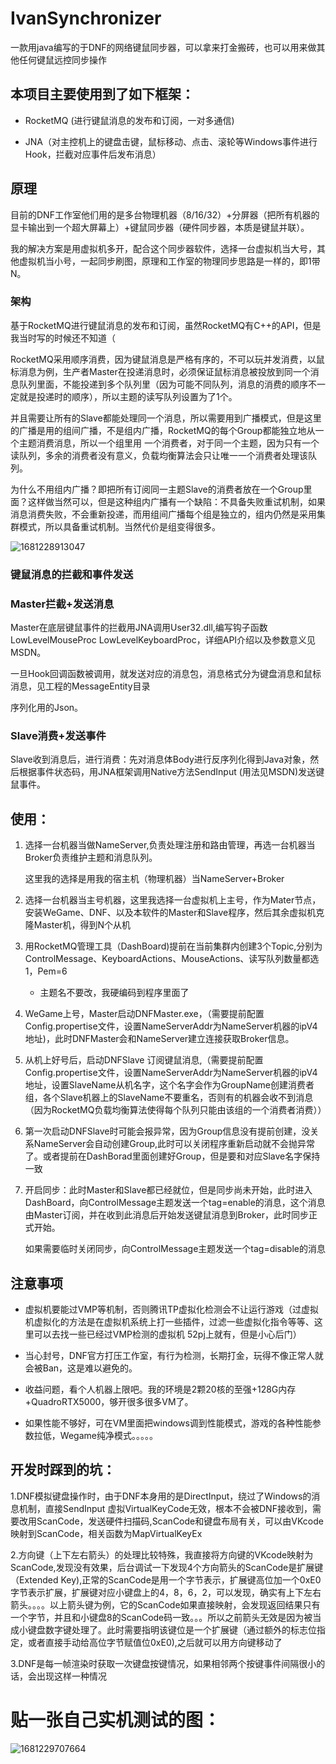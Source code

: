 # IvanSynchronizer

一款用java编写的于DNF的网络键鼠同步器，可以拿来打金搬砖，也可以用来做其他任何键鼠远控同步操作

## 本项目主要使用到了如下框架：

- RocketMQ (进行键鼠消息的发布和订阅，一对多通信)

- JNA（对主控机上的键盘击键，鼠标移动、点击、滚轮等Windows事件进行Hook，拦截对应事件后发布消息）

  

## 原理

目前的DNF工作室他们用的是多台物理机器（8/16/32）+分屏器（把所有机器的显卡输出到一个超大屏幕上）+键鼠同步器（硬件同步器，本质是键鼠并联）。

我的解决方案是用虚拟机多开，配合这个同步器软件，选择一台虚拟机当大号，其他虚拟机当小号，一起同步刷图，原理和工作室的物理同步思路是一样的，即1带N。

### 架构

基于RocketMQ进行键鼠消息的发布和订阅，虽然RocketMQ有C++的API，但是我当时写的时候还不知道（

RocketMQ采用顺序消费，因为键鼠消息是严格有序的，不可以玩并发消费，以鼠标消息为例，生产者Master在投递消息时，必须保证鼠标消息被投放到同一个消息队列里面，不能投递到多个队列里（因为可能不同队列，消息的消费的顺序不一定就是投递时的顺序），所以主题的读写队列设置为了1个。

并且需要让所有的Slave都能处理同一个消息，所以需要用到广播模式，但是这里的广播是用的组间广播，不是组内广播，RocketMQ的每个Group都能独立地从一个主题消费消息，所以一个组里用 一个消费者，对于同一个主题，因为只有一个读队列，多余的消费者没有意义，负载均衡算法会只让唯一一个消费者处理该队列。

为什么不用组内广播？即把所有订阅同一主题Slave的消费者放在一个Group里面？这样做当然可以，但是这种组内广播有一个缺陷：不具备失败重试机制，如果消息消费失败，不会重新投递，而用组间广播每个组是独立的，组内仍然是采用集群模式，所以具备重试机制。当然代价是组变得很多。

![1681228913047](https://github.com/JoivanJostar/IvanSynchronizer/blob/master/assets/1681228913047.png)



### 键鼠消息的拦截和事件发送

### Master拦截+发送消息

Master在底层键鼠事件的拦截用JNA调用User32.dll,编写钩子函数 LowLevelMouseProc LowLevelKeyboardProc，详细API介绍以及参数意义见MSDN。

一旦Hook回调函数被调用，就发送对应的消息包，消息格式分为键盘消息和鼠标消息，见工程的MessageEntity目录

序列化用的Json。

### Slave消费+发送事件

Slave收到消息后，进行消费：先对消息体Body进行反序列化得到Java对象，然后根据事件状态码，用JNA框架调用Native方法SendInput (用法见MSDN)发送键鼠事件。

## 使用：

1. 选择一台机器当做NameServer,负责处理注册和路由管理，再选一台机器当Broker负责维护主题和消息队列。

   这里我的选择是用我的宿主机（物理机器）当NameServer+Broker

2. 选择一台机器当主号机器，这里我选择一台虚拟机上主号，作为Mater节点，安装WeGame、DNF、以及本软件的Master和Slave程序，然后其余虚拟机克隆Master机，得到N个从机

3. 用RocketMQ管理工具（DashBoard)提前在当前集群内创建3个Topic,分别为ControlMessage、KeyboardActions、MouseActions、读写队列数量都选1，Pem=6

   - 主题名不要改，我硬编码到程序里面了

4. WeGame上号，Master启动DNFMaster.exe，（需要提前配置Config.propertise文件，设置NameServerAddr为NameServer机器的ipV4地址)，此时DNFMaster会和NameServer建立连接获取Broker信息。

5. 从机上好号后，启动DNFSlave 订阅键鼠消息,（需要提前配置Config.propertise文件，设置NameServerAddr为NameServer机器的ipV4地址，设置SlaveName从机名字，这个名字会作为GroupName创建消费者组，各个Slave机器上的SlaveName不要重名，否则有的机器会收不到消息（因为RocketMQ负载均衡算法使得每个队列只能由该组的一个消费者消费））

6. 第一次启动DNFSlave时可能会报异常，因为Group信息没有提前创建，没关系NameServer会自动创建Group,此时可以关闭程序重新启动就不会抛异常了。或者提前在DashBorad里面创建好Group，但是要和对应Slave名字保持一致

7. 开启同步：此时Master和Slave都已经就位，但是同步尚未开始，此时进入DashBoard，向ControlMessage主题发送一个tag=enable的消息，这个消息由Master订阅，并在收到此消息后开始发送键鼠消息到Broker，此时同步正式开始。

   如果需要临时关闭同步，向ControlMessage主题发送一个tag=disable的消息



## 注意事项

- 虚拟机要能过VMP等机制，否则腾讯TP虚拟化检测会不让运行游戏（过虚拟机虚拟化的方法是在虚拟机系统上打一些插件，过滤一些虚拟化指令等等、这里可以去找一些已经过VMP检测的虚拟机 52pj上就有，但是小心后门）

- 当心封号，DNF官方打压工作室，有行为检测，长期打金，玩得不像正常人就会被Ban，这是难以避免的。

- 收益问题，看个人机器上限吧。我的环境是2颗20核的至强+128G内存+QuadroRTX5000，够开很多很多VM了。

- 如果性能不够好，可在VM里面把windows调到性能模式，游戏的各种性能参数拉低，Wegame纯净模式。。。。。



## 开发时踩到的坑：

1.DNF模拟键盘操作时，由于DNF本身用的是DirectInput，绕过了Windows的消息机制，直接SendInput 虚拟VirtualKeyCode无效，根本不会被DNF接收到，需要改用ScanCode，发送硬件扫描码,ScanCode和键盘布局有关，可以由VKcode映射到ScanCode，相关函数为MapVirtualKeyEx

2.方向键（上下左右箭头）的处理比较特殊，我直接将方向键的VKcode映射为ScanCode,发现没有效果，后台调试一下发现4个方向箭头的ScanCode是扩展键（Extended Key),正常的ScanCode是用一个字节表示，扩展键高位加一个0xE0字节表示扩展，扩展键对应小键盘上的4，8，6，2，可以发现，确实有上下左右箭头。。。。以上箭头键为例，它的ScanCode如果直接映射，会发现返回结果只有一个字节，并且和小键盘8的ScanCode码一致。。。所以之前箭头无效是因为被当成小键盘数字键处理了。此时需要指明该键位是一个扩展键（通过额外的标志位指定，或者直接手动给高位字节赋值位0xE0),之后就可以用方向键移动了

3.DNF是每一帧渲染时获取一次键盘按键情况，如果相邻两个按键事件间隔很小的话，会出现这样一种情况



# 贴一张自己实机测试的图：

![1681229707664](\.assets\1681229707664.png)

